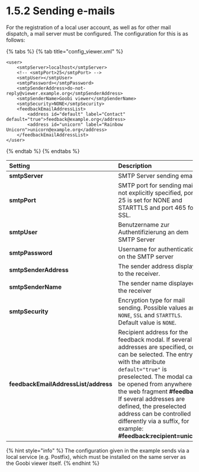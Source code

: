 # 1.5.2 Sending e-mails

For the registration of a local user account, as well as for other mail dispatch, a mail server must be configured. The configuration for this is as follows:

{% tabs %}
{% tab title="config\_viewer.xml" %}
```markup
<user>
    <smtpServer>localhost</smtpServer>
    <!-- <smtpPort>25</smtpPort> -->
    <smtpUser></smtpUser>
    <smtpPassword></smtpPassword>
    <smtpSenderAddress>do-not-reply@viewer.example.org</smtpSenderAddress>
    <smtpSenderName>Goobi viewer</smtpSenderName>
    <smtpSecurity>NONE</smtpSecurity>
    <feedbackEmailAddressList>
        <address id="default" label="Contact" default="true">feedback@example.org</address>
        <address id="unicorn" label="Rainbow Unicorn">unicorn@example.org</address>
    </feedbackEmailAddressList>
</user>
```
{% endtab %}
{% endtabs %}

| Setting | Description |
| :--- | :--- |
| **smtpServer** | SMTP Server sending emails |
| **smtpPort** | SMTP port for sending mail. If not explicitly specified, port 25 is set for NONE and STARTTLS and port 465 for SSL. |
| **smtpUser** | Benutzername zur Authentifizierung an dem SMTP Server |
| **smtpPassword** | Username for authentication on the SMTP server |
| **smtpSenderAddress** | The sender address displayed to the receiver. |
| **smtpSenderName** | The sender name displayed to the receiver |
| **smtpSecurity** | Encryption type for mail sending. Possible values are: `NONE`, `SSL` and `STARTTLS`. Default value is `NONE`. |
| **feedbackEmailAddressList/address** | Recipient address for the feedback modal. If several addresses are specified, one can be selected. The entry with the attribute `default="true"` is preselected. The modal can be opened from anywhere via the web fragment **\#feedback**. If several addresses are defined, the preselected address can be controlled differently via a suffix, for example: **\#feedback:recipient=unicorn** |

{% hint style="info" %}
The configuration given in the example sends via a local service \(e.g. Postfix\), which must be installed on the same server as the Goobi viewer itself.
{% endhint %}

